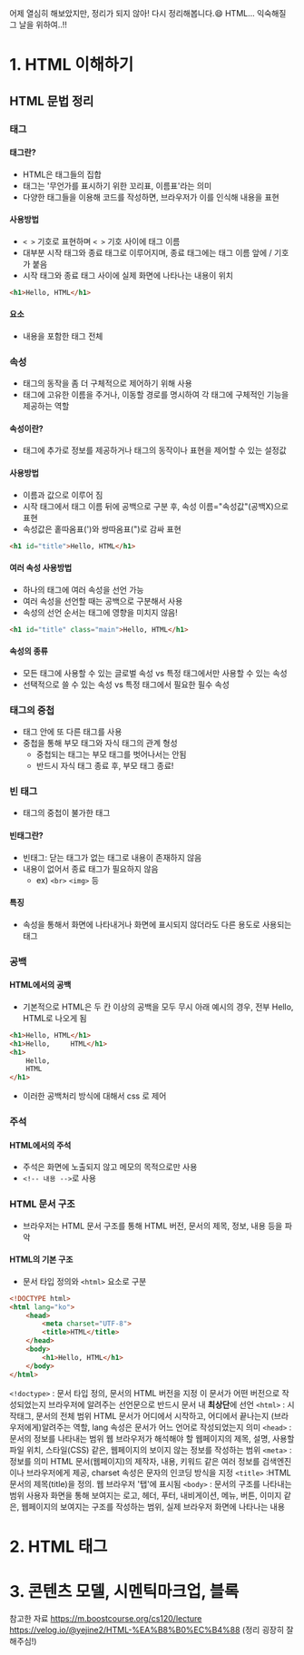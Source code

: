 어제 열심히 해보았지만, 정리가 되지 않아! 다시 정리해봅니다.😄
HTML... 익숙해질 그 날을 위하여..!!

# 1. HTML 이해하기
## HTML 문법 정리
### 태그
#### 태그란?
- HTML은 태그들의 집합
- 태그는 '무언가를 표시하기 위한 꼬리표, 이름표'라는 의미
- 다양한 태그들을 이용해 코드를 작성하면, 브라우저가 이를 인식해 내용을 표현
#### 사용방법
- `< >` 기호로 표현하며 `< >` 기호 사이에 태그 이름
- 대부분 시작 태그와 종료 태그로 이루어지며, 종료 태그에는 태그 이름 앞에 / 기호가 붙음
- 시작 태그와 종료 태그 사이에 실제 화면에 나타나는 내용이 위치
```html
<h1>Hello, HTML</h1>
```
#### 요소
- 내용을 포함한 태그 전체

### 속성
- 태그의 동작을 좀 더 구체적으로 제어하기 위해 사용
- 태그에 고유한 이름을 주거나, 이동할 경로를 명시하여 각 태그에 구체적인 기능을 제공하는 역할
#### 속성이란?
- 태그에 추가로 정보를 제공하거나 태그의 동작이나 표현을 제어할 수 있는 설정값
#### 사용방법
- 이름과 값으로 이루어 짐
- 시작 태그에서 태그 이름 뒤에 공백으로 구분 후, 속성 이름="속성값"(공백X)으로 표현
- 속성값은 홑따옴표(')와 쌍따옴표(")로 감싸 표현
```html
<h1 id="title">Hello, HTML</h1>
```
#### 여러 속성 사용방법
- 하나의 태그에 여러 속성을 선언 가능
- 여러 속성을 선언할 때는 공백으로 구분해서 사용
- 속성의 선언 순서는 태그에 영향을 미치지 않음!
```html
<h1 id="title" class="main">Hello, HTML</h1>
```
#### 속성의 종류
- 모든 태그에 사용할 수 있는 글로벌 속성 vs 특정 태그에서만 사용할 수 있는 속성
- 선택적으로 쓸 수 있는 속성 vs 특정 태그에서 필요한 필수 속성

### 태그의 중첩
- 태그 안에 또 다른 태그를 사용
- 중첩을 통해 부모 태그와 자식 태그의 관계 형성
    - 중첩되는 태그는 부모 태그를 벗어나서는 안됨
    - 반드시 자식 태그 종료 후, 부모 태그 종료!

### 빈 태그
- 태그의 중첩이 불가한 태그
#### 빈태그란?
- 빈태그: 닫는 태그가 없는 태그로 내용이 존재하지 않음
- 내용이 없어서 종료 태그가 필요하지 않음
    - ex) `<br>` `<img>` 등
#### 특징
- 속성을 통해서 화면에 나타내거나 화면에 표시되지 않더라도 다른 용도로 사용되는 태그

### 공백
#### HTML에서의 공백
- 기본적으로 HTML은 두 칸 이상의 공백을 모두 무시
아래 예시의 경우, 전부 Hello, HTML로 나오게 됨
```html
<h1>Hello, HTML</h1> 
<h1>Hello,     HTML</h1>
<h1>
    Hello,
    HTML
</h1>
```
- 이러한 공백처리 방식에 대해서 css 로 제어

### 주석
#### HTML에서의 주석
- 주석은 화면에 노출되지 않고 메모의 목적으로만 사용
- `<!-- 내용 -->`로 사용

### HTML 문서 구조
- 브라우저는 HTML 문서 구조를 통해 HTML 버전, 문서의 제목, 정보, 내용 등을 파악
#### HTML의 기본 구조
- 문서 타입 정의와 `<html>` 요소로 구분
```html
<!DOCTYPE html>
<html lang="ko">
    <head>
        <meta charset="UTF-8">
        <title>HTML</title>
    </head>
    <body>
        <h1>Hello, HTML</h1>
    </body>
</html>
```
`<!doctype>`
: 문서 타입 정의, 문서의 HTML 버전을 지정
이 문서가 어떤 버전으로 작성되었는지 브라우저에 알려주는 선언문으로 반드시 문서 내 **최상단**에 선언
`<html>`
: 시작태그, 문서의 전체 범위
HTML 문서가 어디에서 시작하고, 어디에서 끝나는지 (브라우저에게)알려주는 역할, lang 속성은 문서가 어느 언어로 작성되었는지 의미
`<head>`
: 문서의 정보를 나타내는 범위
웹 브라우저가 해석해야 할 웹페이지의 제목, 설명, 사용할 파일 위치, 스타일(CSS) 같은, 웹페이지의 보이지 않는 정보를 작성하는 범위
`<meta>`
: 정보를 의미
HTML 문서(웹페이지)의 제작자, 내용, 키워드 같은 여러 정보를 검색엔진이나 브라우저에게 제공, charset 속성은 문자의 인코딩 방식을 지정
`<title>`
:HTML 문서의 제목(title)을 정의. 웹 브라우저 '탭'에 표시됨
`<body>`
: 문서의 구조를 나타내는 범위
사용자 화면을 통해 보여지는 로고, 헤더, 푸터, 내비게이션, 메뉴, 버튼, 이미지 같은, 웹페이지의 보여지는 구조를 작성하는 범위, 실제 브라우저 화면에 나타나는 내용

# 2. HTML 태그

# 3. 콘텐츠 모델, 시멘틱마크업, 블록
참고한 자료
https://m.boostcourse.org/cs120/lecture
https://velog.io/@yejine2/HTML-%EA%B8%B0%EC%B4%88 (정리 굉장히 잘해주심!)
